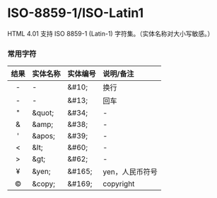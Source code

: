 # ISO-8859-1/ISO-Latin1
HTML 4.01 支持 ISO 8859-1 (Latin-1) 字符集。（实体名称对大小写敏感。）

### 常用字符
| 结果 | 实体名称 | 实体编号 | 说明/备注 |
|:---:|:--------|:-------|:---------|
| -   | -       | \&#10; | 换行 |
| -   | -       | \&#13; | 回车 |
| "   | \&quot; | \&#34; | - |
| &   | \&amp;  | \&#38; | - |
| '   | \&apos; | \&#39; | - |
| <   | \&lt;   | \&#60; | - |
| >   | \&gt;   | \&#62; | - |
| ¥   | \&yen;  | \&#165; | yen，人民币符号 |
| ©   | \&copy; | \&#169; | copyright |
